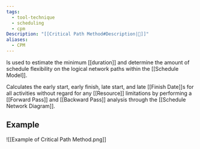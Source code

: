 ```yaml
---
tags:
  - tool-technique
  - scheduling
  - cpm
Description: "[[Critical Path Method#Description|📝]]"
aliases:
  - CPM
---
```

Is used to estimate the minimum [[duration]] and determine the amount of schedule flexibility on the logical network paths within the [[Schedule Model]].

Calculates the early start, early finish, late start, and late [[Finish Date]]s for all activities without regard for any [[Resource]] limitations by performing a [[Forward Pass]] and [[Backward Pass]] analysis through the [[Schedule Network Diagram]].
## Example
![[Example of Critical Path Method.png]]